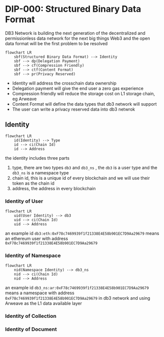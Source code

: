 # DIP-000: Structured Binary Data Format

DB3 Network is building the next generation of the decentralized and permissionless data network for the next big things Web3 and the open data format will be the first problem to be resolved

```mermaid
flowchart LR
    sbf(Structured Binary Data Format) --> Identity
    sbf --> dp(Delegation Payment)
    sbf --> cf(Compression Friendly)
    sbf --> ctf(Content Format)
    sbf --> pr(Privacy Reserved)
```

* Identity will address the crosschain data ownership
* Delegation payment will give the end user a zero gas experience
* Compression friendly will reduce the storage cost on L1 storage chain, eg Arweave
* Content Format will define the data types that db3 network will support
* The user can write a privacy reserved data into db3 netwrok

## Identity

```mermaid
flowchart LR
    id(Identity) --> Type
    id --> ci(Chain Id)
    id --> Address
```

the identity includes three parts

1. type, there are two types `db3` and `db3_ns` , the `db3` is a user type and the `db3_ns` is a namespace type
2. chain id, this is a unique id of every blockchain and we will use their token as the chain id
3. address, the address in every blockchain


### Identity of User

```mermaid
flowchart LR
    uid(User Identity) --> db3
    uid --> ci(Chain Id)
    uid --> Address
```

an example id `db3:eth:0xF78c7469939f1f21338E4E58b901EC7D9Aa29679` means an ethereum user with address `0xF78c7469939f1f21338E4E58b901EC7D9Aa29679`


### Identity of Namespace

```mermaid
flowchart LR
    nid(Namespace Identity) --> db3_ns
    nid --> ci(Chain Id)
    nid --> Address
```

an example id `db3_ns:ar:0xF78c7469939f1f21338E4E58b901EC7D9Aa29679` means a namespace with address `0xF78c7469939f1f21338E4E58b901EC7D9Aa29679` in db3 network and using Arweave as the L1 data available layer

### Identity of Collection
### Identity of Document